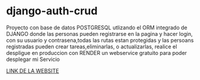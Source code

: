 # django-auth-crud

Proyecto con base de datos POSTGRESQL utlizando el ORM integrado de DJANGO donde las personas pueden registrarse en la pagina y hacer login,
con su usuario y contrasena,todas las rutas estan protegidas y las persoans registradas pueden 
crear tareas,eliminarlas, o actualizarlas, realice el despligue en produccion con RENDER un webservice gratuito para poder desplegar mi Servicio

[LINK DE LA WEBSITE](https://django-auth-crud-z75f.onrender.com/)

